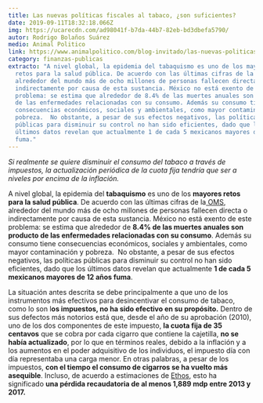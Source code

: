 ```yaml
---
title: Las nuevas políticas fiscales al tabaco, ¿son suficientes?
date: 2019-09-11T18:32:18.066Z
img: https://ucarecdn.com/ad98041f-b7da-44b7-82eb-bd3dbefa5790/
autor: Rodrigo Bolaños Suárez
medio: Animal Politico
link: https://www.animalpolitico.com/blog-invitado/las-nuevas-politicas-fiscales-al-tabaco-son-suficientes/
category: finanzas-publicas
extracto: "A nivel global, la epidemia del tabaquismo es uno de los mayores
  retos para la salud pública. De acuerdo con las últimas cifras de la OMS,
  alrededor del mundo más de ocho millones de personas fallecen directa o
  indirectamente por causa de esta sustancia. México no está exento de este
  problema: se estima que alrededor de 8.4% de las muertes anuales son producto
  de las enfermedades relacionadas con su consumo. Además su consumo tiene
  consecuencias económicos, sociales y ambientales, como mayor contaminación y
  pobreza.  No obstante, a pesar de sus efectos negativos, las políticas
  públicas para disminuir su control no han sido eficientes, dado que los
  últimos datos revelan que actualmente 1 de cada 5 mexicanos mayores de 12 años
  fuma."
---
```

*Si realmente se quiere disminuir el consumo del tabaco a través de impuestos, la actualización periódica de la cuota fija tendría que ser a niveles por encima de la inflación.*

A nivel global, la epidemia del **tabaquismo** es uno de los **mayores retos para la salud pública**. De acuerdo con las últimas cifras de la[ OMS](https://www.who.int/es/news-room/fact-sheets/detail/tobacco), alrededor del mundo más de ocho millones de personas fallecen directa o indirectamente por causa de esta sustancia. México no está exento de este problema: se estima que alrededor de **8.4% de las muertes anuales son producto de las enfermedades relacionadas con su consumo**. Además su consumo tiene consecuencias económicos, sociales y ambientales, como mayor contaminación y pobreza.  No obstante, a pesar de sus efectos negativos, las políticas públicas para disminuir su control no han sido eficientes, dado que los últimos datos revelan que actualmente **1 de cada 5 mexicanos mayores de 12 años fuma**.

La situación antes descrita se debe principalmente a que uno de los instrumentos más efectivos para desincentivar el consumo de tabaco, como lo son l**os impuestos, no ha sido efectivo en su propósito.** Dentro de sus defectos más notorios está que, desde el año de su aprobación (2010), uno de los dos componentes de este impuesto, **la cuota fija de 35 centavos** que se cobra por cada cigarro que contiene la cajetilla, **no se había actualizado**, por lo que en términos reales, debido a la inflación y a los aumentos en el poder adquisitivo de los individuos, el impuesto día con día representaba una carga menor. En otras palabras, a pesar de los impuestos, **con el tiempo el consumo de cigarros se ha vuelto más asequible**. Incluso, de acuerdo a estimaciones de [Ethos](https://www.ethos.org.mx/wp-content/uploads/2019/08/EP6_ETHOS_2019.pdf), esto ha significado **una pérdida recaudatoria de al menos 1,889 mdp entre 2013 y 2017.**